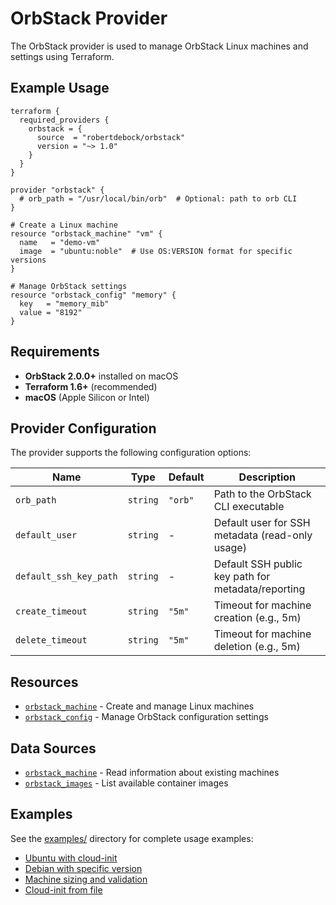 # OrbStack Provider

The OrbStack provider is used to manage OrbStack Linux machines and settings using Terraform.

## Example Usage

```hcl
terraform {
  required_providers {
    orbstack = {
      source  = "robertdebock/orbstack"
      version = "~> 1.0"
    }
  }
}

provider "orbstack" {
  # orb_path = "/usr/local/bin/orb"  # Optional: path to orb CLI
}

# Create a Linux machine
resource "orbstack_machine" "vm" {
  name   = "demo-vm"
  image  = "ubuntu:noble"  # Use OS:VERSION format for specific versions
}

# Manage OrbStack settings
resource "orbstack_config" "memory" {
  key   = "memory_mib"
  value = "8192"
}
```

## Requirements

- **OrbStack 2.0.0+** installed on macOS
- **Terraform 1.6+** (recommended)
- **macOS** (Apple Silicon or Intel)

## Provider Configuration

The provider supports the following configuration options:

| Name | Type | Default | Description |
|------|------|---------|-------------|
| `orb_path` | `string` | `"orb"` | Path to the OrbStack CLI executable |
| `default_user` | `string` | - | Default user for SSH metadata (read-only usage) |
| `default_ssh_key_path` | `string` | - | Default SSH public key path for metadata/reporting |
| `create_timeout` | `string` | `"5m"` | Timeout for machine creation (e.g., 5m) |
| `delete_timeout` | `string` | `"5m"` | Timeout for machine deletion (e.g., 5m) |

## Resources

- [`orbstack_machine`](resources/machine.md) - Create and manage Linux machines
- [`orbstack_config`](resources/config.md) - Manage OrbStack configuration settings

## Data Sources

- [`orbstack_machine`](data-sources/machine.md) - Read information about existing machines
- [`orbstack_images`](data-sources/images.md) - List available container images

## Examples

See the [examples/](../examples/) directory for complete usage examples:

- [Ubuntu with cloud-init](../examples/ubuntu-cloudinit/)
- [Debian with specific version](../examples/debian-tag/)
- [Machine sizing and validation](../examples/machine-sizing/)
- [Cloud-init from file](../examples/cloud-init-file/)
